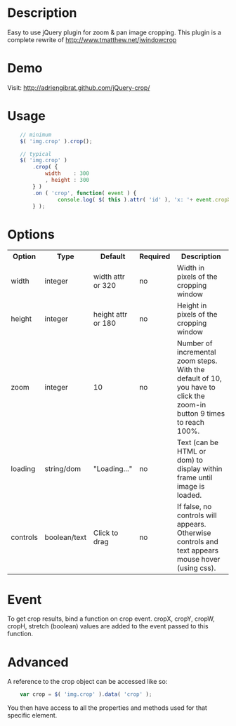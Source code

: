 Description
===========
Easy to use jQuery plugin for zoom & pan image cropping.
This plugin is a complete rewrite of http://www.tmatthew.net/jwindowcrop

Demo
====
Visit: http://adriengibrat.github.com/jQuery-crop/

Usage
=====
```javascript
	// minimum
	$( 'img.crop' ).crop();

	// typical
	$( 'img.crop' )
		.crop( {
			width    : 300
			, height : 300
		} )
		.on ( 'crop', function( event ) {
				console.log( $( this ).attr( 'id' ), 'x: '+ event.cropX );
		} );
```
Options
=======
<table>
	<tr>
		<th>Option</th>
		<th>Type</th>
		<th>Default</th>
		<th>Required</th>
		<th>Description</th>
	</tr>
	<tr>
		<td>width</td><td>integer</td><td>width attr<br> or 320</td><td>no</td>
		<td>Width in pixels of the cropping window</td>
	</tr>
	<tr>
		<td>height</td><td>integer</td><td>height attr<br> or 180</td><td>no</td>
		<td>Height in pixels of the cropping window</td>
	</tr>
	<tr>
		<td>zoom</td><td>integer</td><td>10</td><td>no</td>
		<td>Number of incremental zoom steps. With the default of 10, you have to click the zoom-in button 9 times to reach 100%.</td>
	</tr>
	<tr>
		<td>loading</td><td>string/dom</td><td>"Loading..."</td><td>no</td>
		<td>Text (can be HTML or dom) to display within frame until image is loaded.</td>
	</tr>
	<tr>
		<td>controls</td><td>boolean/text</td><td>Click to drag</td><td>no</td>
		<td>If false, no controls will appears. Otherwise controls and text appears mouse hover (using css).</td>
	</tr>
</table>

Event
========
To get crop results, bind a function on crop event.
cropX, cropY, cropW, cropH, stretch (boolean) values are added to the event passed to this function.

Advanced
========
A reference to the crop object can be accessed like so:
```javascript
	var crop = $( 'img.crop' ).data( 'crop' );
```
You then have access to all the properties and methods used for that specific element.
